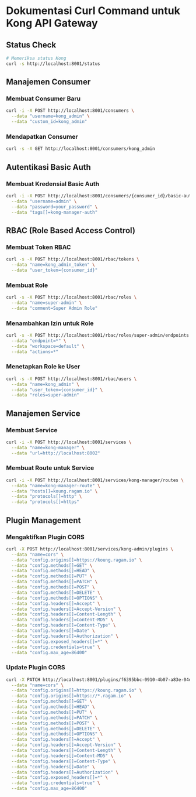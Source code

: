 # Dokumentasi Curl Command untuk Kong API Gateway

## Status Check
```bash
# Memeriksa status Kong
curl -s http://localhost:8001/status
```

## Manajemen Consumer

### Membuat Consumer Baru
```bash
curl -i -X POST http://localhost:8001/consumers \
  --data "username=kong_admin" \
  --data "custom_id=kong_admin"
```

### Mendapatkan Consumer
```bash
curl -s -X GET http://localhost:8001/consumers/kong_admin
```

## Autentikasi Basic Auth

### Membuat Kredensial Basic Auth
```bash
curl -i -X POST http://localhost:8001/consumers/{consumer_id}/basic-auth \
  --data "username=admin" \
  --data "password=your_password" \
  --data "tags[]=kong-manager-auth"
```

## RBAC (Role Based Access Control)

### Membuat Token RBAC
```bash
curl -s -X POST http://localhost:8001/rbac/tokens \
  --data "name=kong_admin_token" \
  --data "user_token={consumer_id}"
```

### Membuat Role
```bash
curl -s -X POST http://localhost:8001/rbac/roles \
  --data "name=super-admin" \
  --data "comment=Super Admin Role"
```

### Menambahkan Izin untuk Role
```bash
curl -s -X POST http://localhost:8001/rbac/roles/super-admin/endpoints \
  --data "endpoint=*" \
  --data "workspace=default" \
  --data "actions=*"
```

### Menetapkan Role ke User
```bash
curl -s -X POST http://localhost:8001/rbac/users \
  --data "name=kong_admin" \
  --data "user_token={consumer_id}" \
  --data "roles=super-admin"
```

## Manajemen Service

### Membuat Service
```bash
curl -i -X POST http://localhost:8001/services \
  --data "name=kong-manager" \
  --data "url=http://localhost:8002"
```

### Membuat Route untuk Service
```bash
curl -i -X POST http://localhost:8001/services/kong-manager/routes \
  --data "name=kong-manager-route" \
  --data "hosts[]=koung.ragam.io" \
  --data "protocols[]=http" \
  --data "protocols[]=https"
```

## Plugin Management

### Mengaktifkan Plugin CORS
```bash
curl -X POST http://localhost:8001/services/kong-admin/plugins \
  --data "name=cors" \
  --data "config.origins[]=https://koung.ragam.io" \
  --data "config.methods[]=GET" \
  --data "config.methods[]=HEAD" \
  --data "config.methods[]=PUT" \
  --data "config.methods[]=PATCH" \
  --data "config.methods[]=POST" \
  --data "config.methods[]=DELETE" \
  --data "config.methods[]=OPTIONS" \
  --data "config.headers[]=Accept" \
  --data "config.headers[]=Accept-Version" \
  --data "config.headers[]=Content-Length" \
  --data "config.headers[]=Content-MD5" \
  --data "config.headers[]=Content-Type" \
  --data "config.headers[]=Date" \
  --data "config.headers[]=Authorization" \
  --data "config.exposed_headers[]=*" \
  --data "config.credentials=true" \
  --data "config.max_age=86400"
```

### Update Plugin CORS
```bash
curl -X PATCH http://localhost:8001/plugins/f6395bbc-0910-4b07-a83e-04db6ebd0d40 \
  --data "name=cors" \
  --data "config.origins[]=https://koung.ragam.io" \
  --data "config.origins[]=https://*.ragam.io" \
  --data "config.methods[]=GET" \
  --data "config.methods[]=HEAD" \
  --data "config.methods[]=PUT" \
  --data "config.methods[]=PATCH" \
  --data "config.methods[]=POST" \
  --data "config.methods[]=DELETE" \
  --data "config.methods[]=OPTIONS" \
  --data "config.headers[]=Accept" \
  --data "config.headers[]=Accept-Version" \
  --data "config.headers[]=Content-Length" \
  --data "config.headers[]=Content-MD5" \
  --data "config.headers[]=Content-Type" \
  --data "config.headers[]=Date" \
  --data "config.headers[]=Authorization" \
  --data "config.exposed_headers[]=*" \
  --data "config.credentials=true" \
  --data "config.max_age=86400"
```
